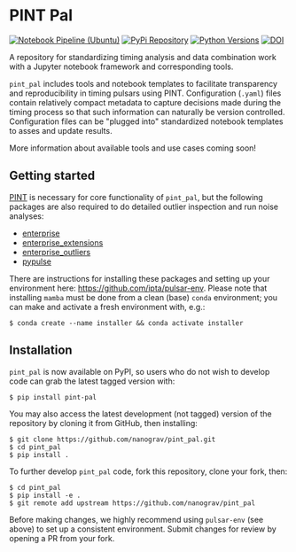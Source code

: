 # PINT Pal

[![Notebook Pipeline (Ubuntu)](https://github.com/nanograv/pint_pal/actions/workflows/test_notebook.yml/badge.svg)](https://github.com/nanograv/pint_pal/actions/workflows/test_notebook.yml)
[![PyPi Repository](https://img.shields.io/pypi/v/pint-pal.svg)](https://pypi.org/project/pint-pal/)
[![Python Versions](https://img.shields.io/pypi/pyversions/pint-pal.svg)](https://pypi.org/project/pint-pal/)
[![DOI](https://zenodo.org/badge/DOI/10.5281/zenodo.8092498.svg)](https://doi.org/10.5281/zenodo.8092498)

A repository for standardizing timing analysis and data combination work with a Jupyter notebook framework and corresponding tools. 

`pint_pal` includes tools and notebook templates to facilitate transparency and reproducibility in timing pulsars using PINT. Configuration (`.yaml`) files contain relatively compact metadata to capture decisions made during the timing process so that such information can naturally be version controlled. Configuration files can be "plugged into" standardized notebook templates to asses and update results.

More information about available tools and use cases coming soon!

Getting started
---------------

[PINT](https://github.com/nanograv/PINT) is necessary for core functionality of `pint_pal`, but the following packages are also required to do detailed outlier inspection and run noise analyses:

- [enterprise](https://github.com/nanograv/enterprise)
- [enterprise_extensions](https://github.com/nanograv/enterprise_extensions)
- [enterprise_outliers](https://github.com/nanograv/enterprise_outliers)
- [pypulse](https://github.com/mtlam/PyPulse)

There are instructions for installing these packages and setting up your environment here: https://github.com/ipta/pulsar-env. Please note that installing `mamba` must be done from a clean (base) `conda` environment; you can make and activate a fresh environment with, e.g.: 

```
$ conda create --name installer && conda activate installer
```

Installation
------------

`pint_pal` is now available on PyPI, so users who do not wish to develop code can grab the latest tagged version with:

```
$ pip install pint-pal
```

You may also access the latest development (not tagged) version of the repository by cloning it from GitHub, then installing:

```
$ git clone https://github.com/nanograv/pint_pal.git
$ cd pint_pal
$ pip install .
```

To further develop `pint_pal` code, fork this repository, clone your fork, then:

```
$ cd pint_pal
$ pip install -e .
$ git remote add upstream https://github.com/nanograv/pint_pal
```

Before making changes, we highly recommend using `pulsar-env` (see above) to set up a consistent environment. Submit changes for review by opening a PR from your fork.
